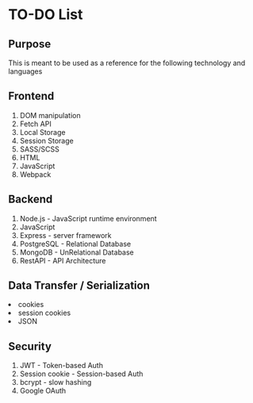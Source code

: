 # TO-DO List

## Purpose
This is meant to be used as a reference for the following technology and languages

<h2>Frontend</h2>
<ol>
    <li>DOM manipulation</li>
    <li>Fetch API</li>
    <li>Local Storage</li>
    <li>Session Storage</li>
    <li>SASS/SCSS</li>
    <li>HTML</li>
    <li>JavaScript</li>
    <li>Webpack</li>
</ol>

<h2>Backend</h2>
<ol>
    <li>Node.js - JavaScript runtime environment</li>
    <li>JavaScript</li>
    <li>Express - server framework</li>
    <li>PostgreSQL - Relational Database</li>
    <li>MongoDB - UnRelational Database</li>  
    <li>RestAPI - API Architecture</li> 
</ol>

<h2>Data Transfer / Serialization </h2>
<o1>
    <li>cookies</li>
    <li>session cookies</li>
    <li>JSON</li>
</ol>

<h2>Security</h2>
<ol>
    <li>JWT - Token-based Auth</li>
    <li>Session cookie - Session-based Auth</li>
    <li>bcrypt - slow hashing</li>
    <li>Google OAuth</li>
</ol>


